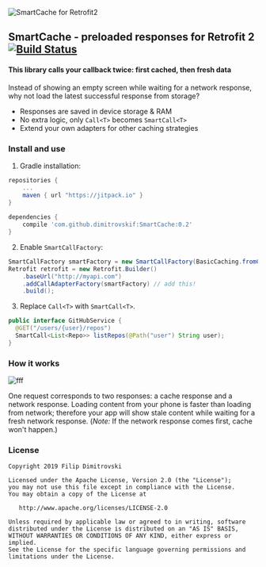 ![SmartCache for Retrofit2](logo.png)

## SmartCache - preloaded responses for Retrofit 2 [![Build Status](https://travis-ci.org/dimitrovskif/SmartCache.svg?branch=master)](https://travis-ci.org/dimitrovskif/SmartCache)

#### This library calls your callback twice: first cached, then fresh data 

Instead of showing an empty screen while waiting for a network response, why not load the latest successful response from storage? 

* Responses are saved in device storage & RAM
* No extra logic, only `Call<T>` becomes `SmartCall<T>`
* Extend your own adapters for other caching strategies

### Install and use

1. Gradle installation:
```groovy
repositories {
    ...
    maven { url "https://jitpack.io" }
}
    
dependencies {
    compile 'com.github.dimitrovskif:SmartCache:0.2'
}
```

2. Enable `SmartCallFactory`:
```java
SmartCallFactory smartFactory = new SmartCallFactory(BasicCaching.fromCtx(this));
Retrofit retrofit = new Retrofit.Builder()
    .baseUrl("http://myapi.com")
    .addCallAdapterFactory(smartFactory) // add this!
    .build();
 ```
 
3. Replace `Call<T>` with `SmartCall<T>`.
```java
public interface GitHubService {
  @GET("/users/{user}/repos")
  SmartCall<List<Repo>> listRepos(@Path("user") String user);
}
```
### How it works

![fff](http://dimitrovskif.github.io/SmartCache/res/how_it_works.png)

One request corresponds to two responses: a cache response and a network response. Loading content from your phone is faster than loading from network; therefore your app will show stale content while waiting for a fresh network response. (*Note:* If the network response comes first, cache won't happen.)

### License

    Copyright 2019 Filip Dimitrovski

    Licensed under the Apache License, Version 2.0 (the "License");
    you may not use this file except in compliance with the License.
    You may obtain a copy of the License at

       http://www.apache.org/licenses/LICENSE-2.0

    Unless required by applicable law or agreed to in writing, software
    distributed under the License is distributed on an "AS IS" BASIS,
    WITHOUT WARRANTIES OR CONDITIONS OF ANY KIND, either express or implied.
    See the License for the specific language governing permissions and
    limitations under the License.
